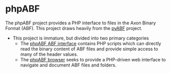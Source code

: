 # phpABF
The phpABF project provides a PHP interface to files in the Axon Binary Format (ABF). This project draws heavily from the [pyABF](https://github.com/swharden/pyABF) project.

* This project is immature, but divided into two primary categories
  * The [phpABF ABF interface](abf-interface) contains PHP scripts which can directly read the binary content of ABF files and provide simple access to many of the header values.
  * The [phpABF browser](abf-browser) seeks to provide a PHP-driven web interface to navigate and document ABF files and folders.